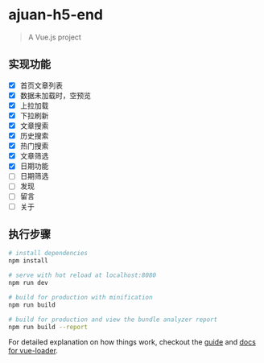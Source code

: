 # ajuan-h5-end

> A Vue.js project

## 实现功能
- [x] 首页文章列表
- [x] 数据未加载时，空预览
- [x] 上拉加载
- [x] 下拉刷新
- [x] 文章搜索
- [x] 历史搜索
- [x] 热门搜索
- [x] 文章筛选
- [x] 日期功能
- [ ] 日期筛选
- [ ] 发现
- [ ] 留言
- [ ] 关于

## 执行步骤

``` bash
# install dependencies
npm install

# serve with hot reload at localhost:8080
npm run dev

# build for production with minification
npm run build

# build for production and view the bundle analyzer report
npm run build --report
```

For detailed explanation on how things work, checkout the [guide](http://vuejs-templates.github.io/webpack/) and [docs for vue-loader](http://vuejs.github.io/vue-loader).
